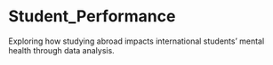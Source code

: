 # Student_Performance
Exploring how studying abroad impacts international students’ mental health through data analysis.
